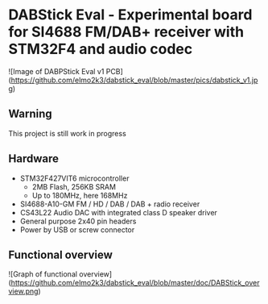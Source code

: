# DABStick Eval - Experimental board for SI4688 FM/DAB+ receiver with STM32F4 and audio codec

![Image of DABPStick Eval v1 PCB]
(https://github.com/elmo2k3/dabstick_eval/blob/master/pics/dabstick_v1.jpg)

## Warning

This project is still work in progress

## Hardware

* STM32F427VIT6 microcontroller
  * 2MB Flash, 256KB SRAM
  * Up to 180MHz, here 168MHz
* SI4688-A10-GM FM / HD / DAB / DAB + radio receiver
* CS43L22 Audio DAC with integrated class D speaker driver
* General purpose 2x40 pin headers
* Power by USB or screw connector

## Functional overview

![Graph of functional overview]
(https://github.com/elmo2k3/dabstick_eval/blob/master/doc/DABStick_overview.png)
